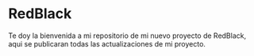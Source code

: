 # RedBlack

Te doy la bienvenida a mi repositorio de mi nuevo proyecto de RedBlack, aqui se publicaran todas las actualizaciones de mi proyecto.
